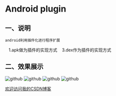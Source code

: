 Android plugin
==========================================

## 一、说明
    
    android利用插件化进行程序扩展
    1.apk做为插件的实现方式
    3.dex作为插件的实现方式


## 二、效果展示 

![github](http://img.blog.csdn.net/20130511213657324 "附图一") ![github](http://img.blog.csdn.net/20130511213742678 "附图一") ![github](http://img.blog.csdn.net/20130511213908054 "附图一") ![github](http://img.blog.csdn.net/20130511213912285 "附图一")



[欢迎访问我的CSDN博客](http://blog.csdn.net/zz7zz7zz)<br/>


